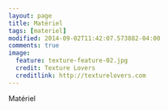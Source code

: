 ```yaml
---
layout: page
title: Matériel
tags: [materiel]
modified: 2014-09-02T11:42:07.573882-04:00
comments: true
image:
  feature: texture-feature-02.jpg
  credit: Texture Lovers
  creditlink: http://texturelovers.com
---
```


Matériel
